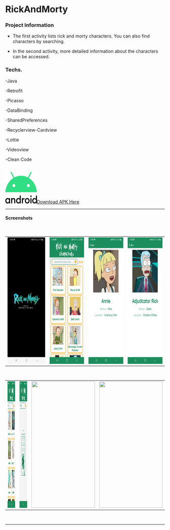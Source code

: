 # RickAndMorty

### Project Information

- The first activity lists rick and morty characters. You can also find characters by searching.

- In the second activity, more detailed information about the characters can be accessed.

### Techs.

-Java
 
-Retrofit

-Picasso

-DataBinding  
 
-SharedPreferences

-Recyclerview-Cardview

-Lottie

-Videoview

-Clean Code

<br />
<img src="images/Android_logo.png" width="100" height="100"><a id="raw-url" href="https://raw.githubusercontent.com/SefaKoyuncu/RickAndMorty/new/master/rickandmortycharacters.apk">Download APK Here</a>

------------
#### Screenshots
 <br />
<table>
  <tr>
    <td><img src="images/intro.jpeg" width="216" height="400"></td>
    <td><img src="images/characters.jpeg" width="200" height="400"></td>
    <td><img src="images/characterdetail1.jpeg" width="200" height="400"></td>
      <td><img src="images/characterdetail2.jpeg" width="200" height="400"></td>
  </tr>
 </table>
 
 <br />

<table>
  <tr>
    <td><img src="images/searchrick.jpeg" width="200" height="400"></td>
    <td><img src="images/searchnotfound.jpeg" width="200" height="400"></td>
      <td><img src="images/square.jpeg" width="200" height="400"></td>
    <td><img src="images/circle.jpeg" width="200" height="400"></td>

  </tr>
 </table>
 
 <br />


------------
